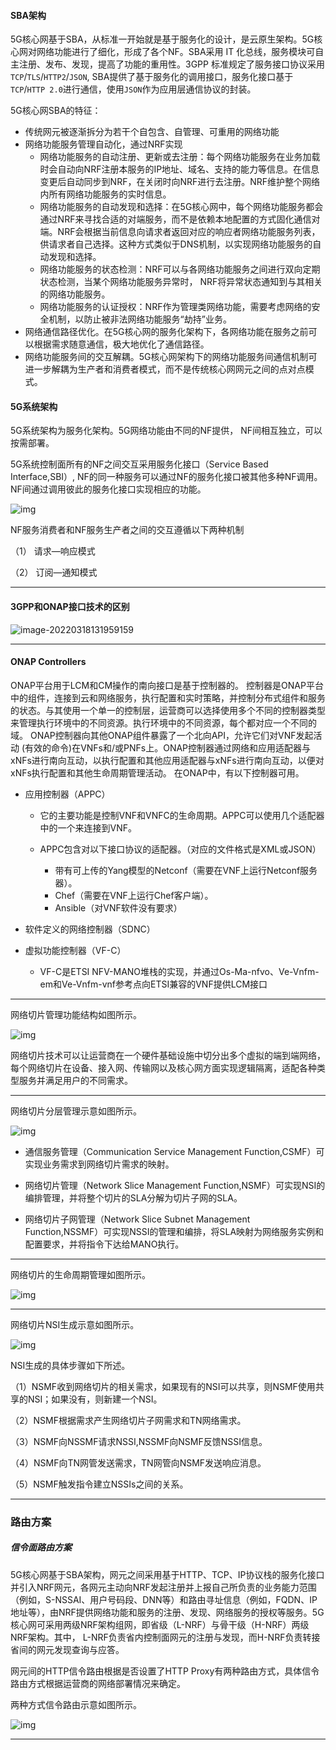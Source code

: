 #### SBA架构

5G核心网基于SBA，从标准一开始就是基于服务化的设计，是云原生架构。5G核心网对网络功能进行了细化，形成了各个NF。SBA采用 IT 化总线，服务模块可自主注册、发布、发现，提高了功能的重用性。3GPP 标准规定了服务接口协议采用`TCP`/`TLS`/`HTTP2`/`JSON`, SBA提供了基于服务化的调用接口，服务化接口基于`TCP`/`HTTP 2.0`进行通信，使用`JSON`作为应用层通信协议的封装。

5G核心网SBA的特征：

- 传统网元被逐渐拆分为若干个自包含、自管理、可重用的网络功能
- 网络功能服务管理自动化，通过NRF实现
  - 网络功能服务的自动注册、更新或去注册：每个网络功能服务在业务加载时会自动向NRF注册本服务的IP地址、域名、支持的能力等信息。在信息变更后自动同步到NRF，在关闭时向NRF进行去注册。NRF维护整个网络内所有网络功能服务的实时信息。
  - 网络功能服务的自动发现和选择：在5G核心网中，每个网络功能服务都会通过NRF来寻找合适的对端服务，而不是依赖本地配置的方式固化通信对端。NRF会根据当前信息向请求者返回对应的响应者网络功能服务列表，供请求者自己选择。这种方式类似于DNS机制，以实现网络功能服务的自动发现和选择。
  - 网络功能服务的状态检测：NRF可以与各网络功能服务之间进行双向定期状态检测，当某个网络功能服务异常时， NRF将异常状态通知到与其相关的网络功能服务。
  - 网络功能服务的认证授权：NRF作为管理类网络功能，需要考虑网络的安全机制，以防止被非法网络功能服务“劫持”业务。
- 网络通信路径优化。在5G核心网的服务化架构下，各网络功能在服务之前可以根据需求随意通信，极大地优化了通信路径。
- 网络功能服务间的交互解耦。5G核心网架构下的网络功能服务间通信机制可进一步解耦为生产者和消费者模式，而不是传统核心网网元之间的点对点模式。

#### 5G系统架构

5G系统架构为服务化架构。5G网络功能由不同的NF提供， NF间相互独立，可以按需部署。

5G系统控制面所有的NF之间交互采用服务化接口（Service Based Interface,SBI）, NF的同一种服务可以通过NF的服务化接口被其他多种NF调用。NF间通过调用彼此的服务化接口实现相应的功能。

![img](https://res.weread.qq.com/wrepub/epub_34740426_36)

NF服务消费者和NF服务生产者之间的交互遵循以下两种机制

（1） 请求—响应模式

（2） 订阅—通知模式

---

#### 3GPP和ONAP接口技术的区别
![image-20220318131959159](C:\Users\Opsuc\AppData\Roaming\Typora\typora-user-images\image-20220318131959159.png)

---

#### ONAP Controllers

ONAP平台用于LCM和CM操作的南向接口是基于控制器的。
控制器是ONAP平台中的组件，连接到云和网络服务，执行配置和实时策略，并控制分布式组件和服务的状态。与其使用一个单一的控制层，运营商可以选择使用多个不同的控制器类型来管理执行环境中的不同资源。执行环境中的不同资源，每个都对应一个不同的域。
ONAP控制器向其他ONAP组件暴露了一个北向API，允许它们对VNF发起活动 (有效的命令)在VNFs和/或PNFs上。ONAP控制器通过网络和应用适配器与xNFs进行南向互动，以执行配置和其他应用适配器与xNFs进行南向互动，以便对xNFs执行配置和其他生命周期管理活动。
在ONAP中，有以下控制器可用。

- 应用控制器（APPC）

  - 它的主要功能是控制VNF和VNFC的生命周期。APPC可以使用几个适配器中的一个来连接到VNF。

  - APPC包含对以下接口协议的适配器。（对应的文件格式是XML或JSON）
    - 带有可上传的Yang模型的Netconf（需要在VNF上运行Netconf服务器）。
    - Chef（需要在VNF上运行Chef客户端）。
    - Ansible（对VNF软件没有要求）

- 软件定义的网络控制器（SDNC）

- 虚拟功能控制器（VF-C）

  - VF-C是ETSI NFV-MANO堆栈的实现，并通过Os-Ma-nfvo、Ve-Vnfm-em和Ve-Vnfm-vnf参考点向ETSI兼容的VNF提供LCM接口

---
网络切片管理功能结构如图所示。

![img](https://res.weread.qq.com/wrepub/epub_34740426_66)

网络切片技术可以让运营商在一个硬件基础设施中切分出多个虚拟的端到端网络，每个网络切片在设备、接入网、传输网以及核心网方面实现逻辑隔离，适配各种类型服务并满足用户的不同需求。

---

网络切片分层管理示意如图所示。

![img](https://res.weread.qq.com/wrepub/epub_34740426_83)

- 通信服务管理（Communication Service Management Function,CSMF）可实现业务需求到网络切片需求的映射。

- 网络切片管理（Network Slice Management Function,NSMF）可实现NSI的编排管理，并将整个切片的SLA分解为切片子网的SLA。

- 网络切片子网管理（Network Slice Subnet Management Function,NSSMF）可实现NSSI的管理和编排，将SLA映射为网络服务实例和配置要求，并将指令下达给MANO执行。

---

网络切片的生命周期管理如图所示。

![img](https://res.weread.qq.com/wrepub/epub_34740426_84)

---

网络切片NSI生成示意如图所示。

![img](https://res.weread.qq.com/wrepub/epub_34740426_86)

NSI生成的具体步骤如下所述。

（1）NSMF收到网络切片的相关需求，如果现有的NSI可以共享，则NSMF使用共享的NSI；如果没有，则新建一个NSI。

（2）NSMF根据需求产生网络切片子网需求和TN网络需求。

（3）NSMF向NSSMF请求NSSI,NSSMF向NSMF反馈NSSI信息。

（4）NSMF向TN网管发送需求，TN网管向NSMF发送响应消息。

（5）NSMF触发指令建立NSSIs之间的关系。

---

### 路由方案

##### 信令面路由方案

5G核心网基于SBA架构，网元之间采用基于HTTP、TCP、IP协议栈的服务化接口并引入NRF网元，各网元主动向NRF发起注册并上报自己所负责的业务能力范围（例如，S-NSSAI、用户号码段、DNN等）和路由寻址信息（例如，FQDN、IP地址等），由NRF提供网络功能和服务的注册、发现、网络服务的授权等服务。5G核心网可采用两级NRF架构组网，即省级（L-NRF）与骨干级（H-NRF）两级NRF架构。其中， L-NRF负责省内控制面网元的注册与发现，而H-NRF负责转接省间的网元发现查询与应答。

网元间的HTTP信令路由根据是否设置了HTTP Proxy有两种路由方式，具体信令路由方式根据运营商的网络部署情况来确定。

两种方式信令路由示意如图所示。

![img](https://res.weread.qq.com/wrepub/epub_34740426_184)

---

